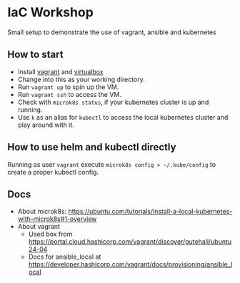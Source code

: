 # IaC Workshop

Small setup to demonstrate the use of vagrant, ansible and kubernetes

## How to start

* Install [vagrant](https://developer.hashicorp.com/vagrant/install) and [virtualbox](https://www.virtualbox.org/wiki/Downloads)
* Change into this as your working directory.
* Run `vagrant up` to spin up the VM.
* Run `vagrant ssh` to access the VM.
* Check with `microk8s status`, if your kubernetes cluster is up and running.
* Use `k` as an alias for `kubectl` to access the local kubernetes cluster and play around with it.

## How to use helm and kubectl directly

Running as user `vagrant` execute `microk8s config > ~/.kube/config` to create a proper kubectl config.

## Docs

* About microk8s: <https://ubuntu.com/tutorials/install-a-local-kubernetes-with-microk8s#1-overview>
* About vagrant
  * Used box from <https://portal.cloud.hashicorp.com/vagrant/discover/gutehall/ubuntu24-04>
  * Docs for ansible_local at <https://developer.hashicorp.com/vagrant/docs/provisioning/ansible_local>
